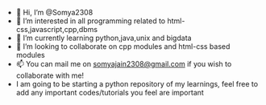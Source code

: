 - 👋 Hi, I’m @Somya2308
- 👀 I’m interested in all programming related to html-css,javascript,cpp,dbms
- 🌱 I’m currently learning python,java,unix and bigdata
- 💞️ I’m looking to collaborate on cpp modules and html-css based modules
- 📫 You can mail me on somyajain2308@gmail.com if you wish to collaborate with me!
- I am going to be starting a python repository of my learnings, feel free to add any important codes/tutorials you feel are important

<!---
Somya2308/Somya2308 is a ✨ special ✨ repository because its `README.md` (this file) appears on your GitHub profile.
You can click the Preview link to take a look at your changes.
--->
